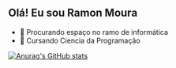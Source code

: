## Olá! Eu sou Ramon Moura

- 👀 Procurando espaço no ramo de informática
- 🌱 Cursando Ciencia da Programação

[![Anurag's GitHub stats](https://github-readme-stats.vercel.app/api?username=ramouraaa&show_icons=true)](https://github.com/anuraghazra/github-readme-stats)

